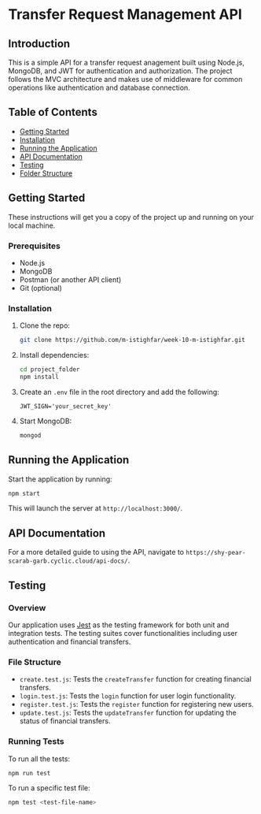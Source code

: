 # Transfer Request Management API

## Introduction

This is a simple API for a transfer request anagement built using Node.js, MongoDB, and JWT for authentication and authorization. The project follows the MVC architecture and makes use of middleware for common operations like authentication and database connection.

## Table of Contents

- [Getting Started](#getting-started)
- [Installation](#installation)
- [Running the Application](#running-the-application)
- [API Documentation](#api-documentation)
- [Testing](#testing)
- [Folder Structure](#folder-structure)

## Getting Started

These instructions will get you a copy of the project up and running on your local machine.

### Prerequisites

- Node.js
- MongoDB
- Postman (or another API client)
- Git (optional)

### Installation

1. Clone the repo:
   ```sh
   git clone https://github.com/m-istighfar/week-10-m-istighfar.git
   ```
2. Install dependencies:

   ```sh
   cd project_folder
   npm install
   ```

3. Create an `.env` file in the root directory and add the following:

   ```env
   JWT_SIGN='your_secret_key'
   ```

4. Start MongoDB:
   ```sh
   mongod
   ```

## Running the Application

Start the application by running:

```sh
npm start
```

This will launch the server at `http://localhost:3000/`.

## API Documentation

For a more detailed guide to using the API, navigate to `https://shy-pear-scarab-garb.cyclic.cloud/api-docs/`.

## Testing

### Overview

Our application uses [Jest](https://jestjs.io/) as the testing framework for both unit and integration tests. The testing suites cover functionalities including user authentication and financial transfers.

### File Structure

- `create.test.js`: Tests the `createTransfer` function for creating financial transfers.
- `login.test.js`: Tests the `login` function for user login functionality.
- `register.test.js`: Tests the `register` function for registering new users.
- `update.test.js`: Tests the `updateTransfer` function for updating the status of financial transfers.

### Running Tests

To run all the tests:

```bash
npm run test
```

To run a specific test file:

```bash
npm test <test-file-name>
```
